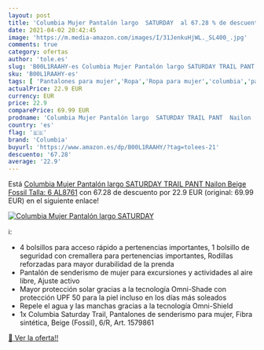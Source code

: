 ```yaml
---
layout: post
title: 'Columbia Mujer Pantalón largo  SATURDAY  al 67.28 % de descuento'
date: 2021-04-02 20:42:45
image: 'https://m.media-amazon.com/images/I/31JenkuHjWL._SL400_.jpg'
comments: true
category: ofertas
author: 'tole.es'
slug: 'B00L1RAAHY-es Columbia Mujer Pantalón largo SATURDAY TRAIL PANT Nailon...'
sku: 'B00L1RAAHY-es'
tags: [ 'Pantalones para mujer','Ropa','Ropa para mujer','columbia','pantalón', ]
actualPrice: 22.9 EUR
currency: EUR
price: 22.9
comparePrice: 69.99 EUR
prodname: 'Columbia Mujer Pantalón largo  SATURDAY TRAIL PANT  Nailon  Beige  Fossil   Talla: 6  AL8761'
country: 'es'
flag: '🇪🇸'
brand: 'Columbia'
buyurl: 'https://www.amazon.es/dp/B00L1RAAHY/?tag=tolees-21'
descuento: '67.28'
average: '22.9'
---
```


Está [Columbia Mujer Pantalón largo  SATURDAY TRAIL PANT  Nailon  Beige  Fossil   Talla: 6  AL8761](https://www.amazon.es/dp/B00L1RAAHY/?tag=tolees-21) con 67.28 de descuento por 22.9 EUR (original: 69.99 EUR) en el siguiente enlace!

[![Columbia Mujer Pantalón largo  SATURDAY ](https://m.media-amazon.com/images/I/31JenkuHjWL._SL400_.jpg)](https://www.amazon.es/dp/B00L1RAAHY/?tag=tolees-21)

ℹ️:

- 4 bolsillos para acceso rápido a pertenencias importantes, 1 bolsillo de seguridad con cremallera para pertenencias importantes, Rodillas reforzadas para mayor durabilidad de la prenda
- Pantalón de senderismo de mujer para excursiones y actividades al aire libre, Ajuste activo
- Mayor protección solar gracias a la tecnología Omni-Shade con protección UPF 50 para la piel incluso en los días más soleados
- Repele el agua y las manchas gracias a la tecnología Omni-Shield
- 1x Columbia Saturday Trail, Pantalones de senderismo para mujer, Fibra sintética, Beige (Fossil), 6/R, Art. 1579861

[🛒 Ver la oferta!!](https://www.amazon.es/dp/B00L1RAAHY/?tag=tolees-21)

